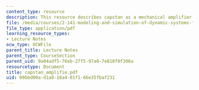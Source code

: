```yaml
---
content_type: resource
description: This resource describes capstan as a mechanical amplifier.
file: /media/courses/2-141-modeling-and-simulation-of-dynamic-systems-fall-2006/09bbd00ad1a816a401f166e35fbaf231_capstan_amplifie.pdf
file_type: application/pdf
learning_resource_types:
- Lecture Notes
ocw_type: OCWFile
parent_title: Lecture Notes
parent_type: CourseSection
parent_uid: 9a04adf5-76eb-27f5-97a0-7e810f0f306a
resourcetype: Document
title: capstan_amplifie.pdf
uid: 09bbd00a-d1a8-16a4-01f1-66e35fbaf231
---
```

